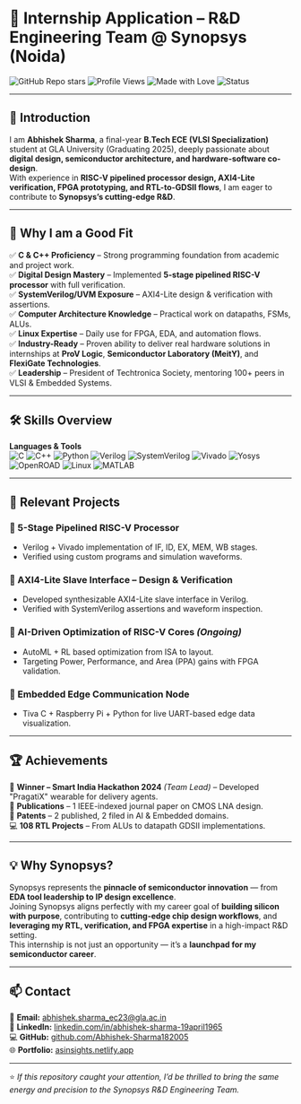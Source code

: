 # 🚀 Internship Application – R&D Engineering Team @ Synopsys (Noida)

![GitHub Repo stars](https://img.shields.io/github/stars/Abhishek-Sharma182005?style=flat&logo=github)
![Profile Views](https://komarev.com/ghpvc/?username=Abhishek-Sharma182005&color=blue)
![Made with Love](https://img.shields.io/badge/Made%20with-%F0%9F%92%9F-blueviolet)
![Status](https://img.shields.io/badge/Application-Active-brightgreen)

---

## 👋 Introduction
I am **Abhishek Sharma**, a final-year **B.Tech ECE (VLSI Specialization)** student at GLA University (Graduating 2025), deeply passionate about **digital design, semiconductor architecture, and hardware-software co-design**.  
With experience in **RISC-V pipelined processor design, AXI4-Lite verification, FPGA prototyping, and RTL-to-GDSII flows**, I am eager to contribute to **Synopsys’s cutting-edge R&D**.

---

## 🎯 Why I am a Good Fit
✅ **C & C++ Proficiency** – Strong programming foundation from academic and project work.  
✅ **Digital Design Mastery** – Implemented **5-stage pipelined RISC-V processor** with full verification.  
✅ **SystemVerilog/UVM Exposure** – AXI4-Lite design & verification with assertions.  
✅ **Computer Architecture Knowledge** – Practical work on datapaths, FSMs, ALUs.  
✅ **Linux Expertise** – Daily use for FPGA, EDA, and automation flows.  
✅ **Industry-Ready** – Proven ability to deliver real hardware solutions in internships at **ProV Logic**, **Semiconductor Laboratory (MeitY)**, and **FlexiGate Technologies**.  
✅ **Leadership** – President of Techtronica Society, mentoring 100+ peers in VLSI & Embedded Systems.

---

## 🛠 Skills Overview

**Languages & Tools**  
![C](https://img.shields.io/badge/-C-00599C?logo=c&logoColor=white)
![C++](https://img.shields.io/badge/-C++-00599C?logo=cplusplus&logoColor=white)
![Python](https://img.shields.io/badge/-Python-3776AB?logo=python&logoColor=white)
![Verilog](https://img.shields.io/badge/-Verilog-FFA500?logo=verilog&logoColor=white)
![SystemVerilog](https://img.shields.io/badge/-SystemVerilog-blueviolet)
![Vivado](https://img.shields.io/badge/-Vivado-FF6F00?logo=xilinx&logoColor=white)
![Yosys](https://img.shields.io/badge/-Yosys-00A86B?logo=opensourceinitiative&logoColor=white)
![OpenROAD](https://img.shields.io/badge/-OpenROAD-1F4E79)
![Linux](https://img.shields.io/badge/-Linux-FCC624?logo=linux&logoColor=black)
![MATLAB](https://img.shields.io/badge/-MATLAB-FF8000?logo=mathworks&logoColor=white)

---

## 📌 Relevant Projects

### 🔹 5-Stage Pipelined RISC-V Processor
- Verilog + Vivado implementation of IF, ID, EX, MEM, WB stages.
- Verified using custom programs and simulation waveforms.

### 🔹 AXI4-Lite Slave Interface – Design & Verification
- Developed synthesizable AXI4-Lite slave interface in Verilog.
- Verified with SystemVerilog assertions and waveform inspection.

### 🔹 AI-Driven Optimization of RISC-V Cores *(Ongoing)*
- AutoML + RL based optimization from ISA to layout.
- Targeting Power, Performance, and Area (PPA) gains with FPGA validation.

### 🔹 Embedded Edge Communication Node
- Tiva C + Raspberry Pi + Python for live UART-based edge data visualization.

---

## 🏆 Achievements
🏅 **Winner – Smart India Hackathon 2024** *(Team Lead)* – Developed "PragatiX" wearable for delivery agents.  
📄 **Publications** – 1 IEEE-indexed journal paper on CMOS LNA design.  
📜 **Patents** – 2 published, 2 filed in AI & Embedded domains.  
💻 **108 RTL Projects** – From ALUs to datapath GDSII implementations.

---

## 💡 Why Synopsys?
Synopsys represents the **pinnacle of semiconductor innovation** — from **EDA tool leadership to IP design excellence**.  
Joining Synopsys aligns perfectly with my career goal of **building silicon with purpose**, contributing to **cutting-edge chip design workflows**, and **leveraging my RTL, verification, and FPGA expertise** in a high-impact R&D setting.  
This internship is not just an opportunity — it’s a **launchpad for my semiconductor career**.

---

## 📫 Contact
📧 **Email:** [abhishek.sharma_ec23@gla.ac.in](mailto:abhishek.sharma_ec23@gla.ac.in)  
🔗 **LinkedIn:** [linkedin.com/in/abhishek-sharma-19april1965](https://linkedin.com/in/abhishek-sharma-19april1965)  
💻 **GitHub:** [github.com/Abhishek-Sharma182005](https://github.com/Abhishek-Sharma182005)  
🌐 **Portfolio:** [asinsights.netlify.app](https://asinsights.netlify.app)  

---

⭐ *If this repository caught your attention, I’d be thrilled to bring the same energy and precision to the Synopsys R&D Engineering Team.*
